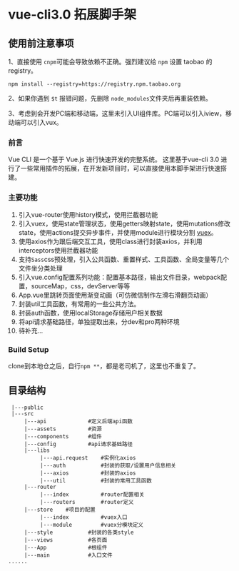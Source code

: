 # vue-cli3.0 拓展脚手架

## 使用前注意事项
1、直接使用 `cnpm`可能会导致依赖不正确。强烈建议给 `npm` 设置 taobao 的 registry。

`npm install --registry=https://registry.npm.taobao.org`

2、如果你遇到 `$t` 报错问题，先删除 `node_modules`文件夹后再重装依赖。

3、考虑到会开发PC端和移动端，这里未引入UI组件库。PC端可以引入iview，移动端可以引入vux。

### 前言
Vue CLI 是一个基于 Vue.js 进行快速开发的完整系统。
这里基于vue-cli 3.0 进行了一些常用插件的拓展，在开发新项目时，可以直接使用本脚手架进行快速搭建。

### 主要功能
1. 引入vue-router使用history模式，使用拦截器功能
2. 引入vuex，使用state管理状态，使用getters映射state，使用mutations修改state，使用actions提交异步事件，并使用module进行模块分割
[vuex](https://vuex.vuejs.org/zh/guide/)。
3. 使用axios作为跟后端交互工具，使用class进行封装axios，并利用interceptors使用拦截器功能
4. 支持`Sass`css预处理，引入公共函数、重置样式、工具函数、全局变量等几个文件坐分类处理
5. 引入vue.config配置系列功能：配置基本路径，输出文件目录，webpack配置，sourceMap，css，devServer等等
6. App.vue里跳转页面使用渐变动画（可仿微信制作左滑右滑翻页动画）
7. 封装util工具函数，有常用的一些公共方法。
8. 封装auth函数，使用localStorage存储用户相关数据
9. 将api请求基础路径，单独提取出来，分dev和pro两种环境
10. 待补充...

### Build Setup
clone到本地仓之后，自行`npm **`，都是老司机了，这里也不重复了。

## 目录结构
``` 
 |---public
 |---src
     |---api             #定义后端api函数
     |---assets          #资源
     |---components      #组件
     |---config          #api请求基础路径
     |---libs            
          |---api.request    #实例化axios
          |---auth           #封装的获取/设置用户信息相关
          |---axios          #封装的axios
          |---util           #封装的常用工具函数
     |---router
          |---index          #router配置相关
          |---routers        #router定义
     |---store    #项目的配置
          |---index          #vuex入口
          |---module         #vuex分模块定义
     |---style           #封装的各类style
     |---views           #各页面
     |---App             #根组件 
     |---main            #入口文件 
......
```